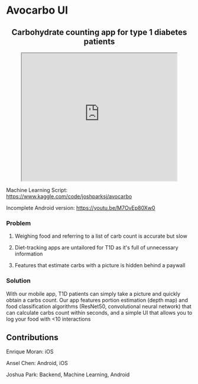 # Avocarbo UI

<div align="center">
	<h2>Carbohydrate counting app for type 1 diabetes patients</h2>
	<iframe width="420" height="345" src="https://www.youtube.com/embed/Q4NB3msjlTQ&loop=1">
	</iframe>
</div>

Machine Learning Script: https://www.kaggle.com/code/joshparksj/avocarbo

Incomplete Android version: https://youtu.be/M7OvEp80Xw0

### Problem
1. Weighing food and referring to a list of carb count is accurate but slow

2. Diet-tracking apps are untailored for T1D as it's full of unnecessary information

3. Features that estimate carbs with a picture is hidden behind a paywall

### Solution
With our mobile app, T1D patients can simply take a picture and quickly obtain a carbs count. Our app features portion estimation (depth map) and food classification algorithms (ResNet50, convolutional neural network) that can calculate carbs count within seconds, and a simple UI that allows you to log your food with <10 interactions

## Contributions
Enrique Moran: iOS

Ansel Chen: Android, iOS

Joshua Park: Backend, Machine Learning, Android
